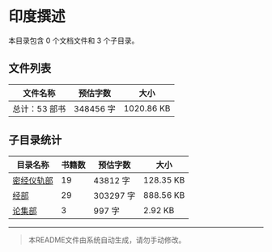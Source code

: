 # 印度撰述

本目录包含 0 个文档文件和 3 个子目录。

## 文件列表

| 文件名称 | 预估字数 | 大小 |
|---------|---------|------|
| 总计：53 部书 | 348456 字 | 1020.86 KB |

## 子目录统计

| 目录名称 | 书籍数 | 预估字数 | 大小 |
|---------|--------|----------|------|
| [密经仪轨部](佛藏/续藏经/印度撰述/密经仪轨部/README.md) | 19 | 43812 字 | 128.35 KB |
| [经部](佛藏/续藏经/印度撰述/经部/README.md) | 29 | 303297 字 | 888.56 KB |
| [论集部](佛藏/续藏经/印度撰述/论集部/README.md) | 3 | 997 字 | 2.92 KB |

---

> 本README文件由系统自动生成，请勿手动修改。
